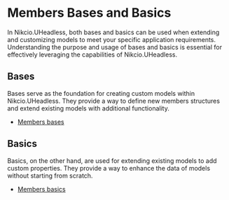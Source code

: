 # Members Bases and Basics

In Nikcio.UHeadless, both bases and basics can be used when extending and customizing models to meet your specific application requirements. Understanding the purpose and usage of bases and basics is essential for effectively leveraging the capabilities of Nikcio.UHeadless.

## Bases

Bases serve as the foundation for creating custom models within Nikcio.UHeadless. They provide a way to define new members structures and extend existing models with additional functionality.

- [Members bases](bases.md)

## Basics

Basics, on the other hand, are used for extending existing models to add custom properties. They provide a way to enhance the data of models without starting from scratch.

- [Members basics](basics.md)